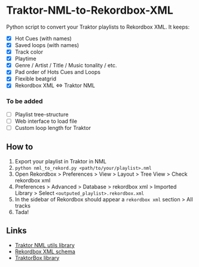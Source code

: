 # Traktor-NML-to-Rekordbox-XML

Python script to convert your Traktor playlists to Rekordbox XML. It keeps:

- [x] Hot Cues (with names)
- [x] Saved loops (with names)
- [x] Track color
- [x] Playtime
- [x] Genre / Artist / Title / Music tonality / etc.
- [x] Pad order of Hots Cues and Loops
- [x] Flexible beatgrid
- [x] Rekordbox XML <=> Traktor NML

### To be added

- [ ] Playlist tree-structure
- [ ] Web interface to load file
- [ ] Custom loop length for Traktor

## How to

1. Export your playlist in Traktor in NML
2. `python nml_to_rekord.py <path/to/your/playlist>.nml`
3. Open Rekordbox > Preferences > View > Layout > Tree View > Check rekordbox xml
4. Preferences > Advanced > Database > rekordbox xml > Imported Library > Select `<outputed_playlist>.rekordbox.xml`
5. In the sidebar of Rekordbox should appear a `rekordbox xml` section > All tracks
6. Tada!

## Links
- [Traktor NML utils library](https://pypi.org/project/traktor-nml-utils/)
- [Rekordbox XML schema](https://cdn.rekordbox.com/files/20200410160904/xml_format_list.pdf)
- [TraktorBox library](https://github.com/nonodesbois42/TraktorBox/tree/main)
